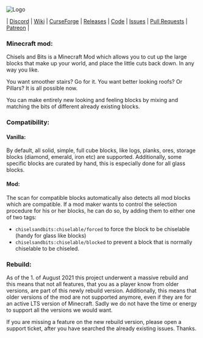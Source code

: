 ![Logo](https://raw.githubusercontent.com/ChiselsAndBits/Chisels-and-Bits/version/latest/src/main/resources/assets/chiselsandbits/textures/logo.png "Logo")

| [Discord](https://discord.chisels-and-bits.com) | [Wiki](https://wiki.chisels-and-bits.com)  | [CurseForge](https://www.curseforge.com/minecraft/mc-mods/chisels-bits)  | [Releases](https://www.curseforge.com/minecraft/mc-mods/chisels-bits/files) | [Code](https://github.com/ChiselsAndBits/Chisels-and-Bits/) | [Issues](https://github.com/ChiselsAndBits/Chisels-and-Bits/issues) | [Pull Requests](https://github.com/ChiselsAndBits/Chisels-and-Bits/pulls) | [Patreon](https://www.patreon.com/chisels_and_bits) |

### Minecraft mod:
Chisels and Bits is a Minecraft Mod which allows you to cut up the large blocks that make up your world, and place the little cuts back down.
In any way you like.

You want smoother stairs? Go for it.
You want better looking roofs? Or Pillars? It is all possible now.

You can make entirely new looking and feeling blocks by mixing and matching the bits of different already existing blocks.

### Compatibility:
#### Vanilla:
By default, all solid, simple, full cube blocks, like logs, planks, ores, storage blocks (diamond, emerald, iron etc) are supported.
Additionally, some specific blocks are curated by hand, this is especially done for all glass blocks.   

#### Mod:
The scan for compatible blocks automatically also detects all mod blocks which are compatible.
If a mod maker wants to control the selection procedure for his or her blocks, he can do so, by adding them to either one of two tags:
- `chiselsandbits:chiselable/forced` to force the block to be chiselable (handy for glass like blocks)
- `chiselsandbits:chiselable/blocked` to prevent a block that is normally chiselable to be chiseled.

### Rebuild:
As of the 1. of August 2021 this project underwent a massive rebuild and this means that not all features, that you as a player know from older versions, are part of this newly rebuild version.
Additionally, this means that older versions of the mod are not supported anymore, even if they are for an active LTS version of Minecraft.
Sadly we do not have the time or energy to support all the versions we would want.

If you are missing a feature on the new rebuild version, please open a support ticket, after you have searched the already existing issues. Thanks. 